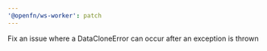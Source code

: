 ```yaml
---
'@openfn/ws-worker': patch
---
```


Fix an issue where a DataCloneError can occur after an exception is thrown
